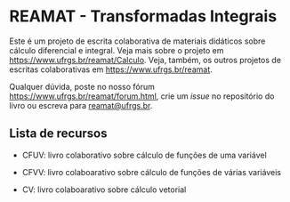 # REAMAT - Transformadas Integrais

Este é um projeto de escrita colaborativa de materiais didáticos sobre cálculo diferencial e integral. Veja mais sobre o projeto em https://www.ufrgs.br/reamat/Calculo. Veja, também, os outros projetos de escritas colaborativas em https://www.ufrgs.br/reamat.

Qualquer dúvida, poste no nosso fórum https://www.ufrgs.br/reamat/forum.html, crie um _issue_ no repositório do livro ou escreva para reamat@ufrgs.br.

## Lista de recursos

* CFUV: livro colaborativo sobre cálculo de funções de uma variável

* CFVV: livro colaboarativo sobre cálculo de funções de várias variáveis

* CV: livro colaboarativo sobre cálculo vetorial